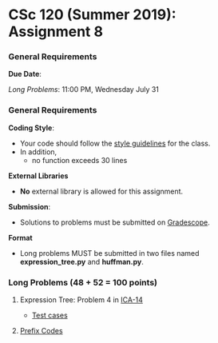 # CSc 120 (Summer 2019): Assignment 8

### General Requirements

**Due Date**:

*Long Problems*: 11:00 PM, Wednesday July 31

### General Requirements
**Coding Style**:

* Your code should follow the [style guidelines](https://github.com/philoL/csc120-summer-2019-assignments/blob/master/coding-style.md) for the class.
* In addition,
	* no function exceeds 30 lines

**External Libraries**

* **No** external library is allowed for this assignment.

**Submission**:

* Solutions to problems must be submitted on [Gradescope](https://www.gradescope.com).

**Format**

* Long problems MUST be submitted in two files named **expression_tree.py** and **huffman.py**.

### Long Problems (48 + 52 = 100 points)
1. Expression Tree: Problem 4 in [ICA-14](https://github.com/philoL/csc120-summer-2019-assignments/blob/master/ICA/ica14.pdf)
	* [Test cases](testcases.py)

2. [Prefix Codes](https://www2.cs.arizona.edu/people/philoliang/cs120/week8/prefix-codes.html)





